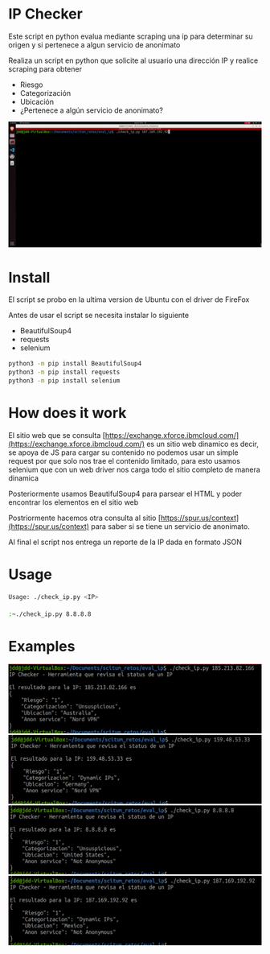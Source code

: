 # IP Checker

Este script en python evalua mediante scraping una ip para determinar su origen y si pertenece a algun servicio de anonimato

Realiza un script en python que solicite al usuario una dirección IP y realice scraping para obtener 

* Riesgo
* Categorización
* Ubicación
* ¿Pertenece a algún servicio de anonimato?

![alt text](./img/video.gif)

# Install
El script se probo en la ultima version de Ubuntu con el driver de FireFox

Antes de usar el script se necesita instalar lo siguiente
* BeautifulSoup4
* requests
* selenium

```bash
python3 -m pip install BeautifulSoup4
python3 -m pip install requests
python3 -m pip install selenium
```

# How does it work
El sitio web que se consulta [https://exchange.xforce.ibmcloud.com/](https://exchange.xforce.ibmcloud.com/) es un sitio web dinamico es decir, se apoya de JS para cargar su contenido no podemos usar un simple request por que solo nos trae el contenido limitado, para esto usamos selenium que con un web driver nos carga todo el sitio completo de manera dinamica

Posteriormente usamos BeautifulSoup4 para parsear el HTML y poder encontrar los elementos en el sitio web

Postriormente hacemos otra consulta al sitio [https://spur.us/context](https://spur.us/context) para saber si se tiene un servicio de anonimato.

Al final el script nos entrega un reporte de la IP dada en formato JSON

# Usage
```bash
Usage: ./check_ip.py <IP>

:~./check_ip.py 8.8.8.8
```

# Examples
![alt text](./img/example_1.png)
![alt text](./img/example_2.png)
![alt text](./img/example_3.png)
![alt text](./img/example_4.png)
